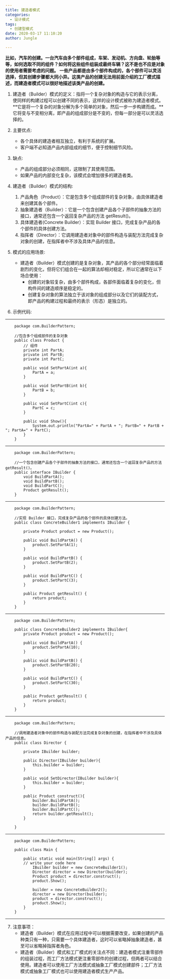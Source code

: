 ```yaml
---
title: 建造者模式
categories:
  - 设计模式
tags:
  - 创建型模式
date: 2020-03-17 11:10:20
author: Jungle

---
```


**比如，汽车的创建。一台汽车由多个部件组成，车架、发动机、方向盘、轮胎等等，如何选取不同的组件？如何将这些组件组装成最终车辆？这不是也不应是对象的使用者需要考虑的问题。
一些产品都是由多个部件构成的，各个部件可以灵活选择，但其创建步骤都大同小异。这类产品的创建无法用前面介绍的工厂模式描述，而建造者模式可以很好地描述该类产品的创建。**

1. 建造者（Builder）模式的定义：指将一个复杂对象的构造与它的表示分离，使同样的构建过程可以创建不同的表示，这样的设计模式被称为建造者模式。**它是将一个复杂的对象分解为多个简单的对象，然后一步一步构建而成。**它将变与不变相分离，即产品的组成部分是不变的，但每一部分是可以灵活选择的。

2. 主要优点:
	- 各个具体的建造者相互独立，有利于系统的扩展。
	- 客户端不必知道产品内部组成的细节，便于控制细节风险。

3. 缺点:
	- 产品的组成部分必须相同，这限制了其使用范围。
	- 如果产品的内部变化复杂，该模式会增加很多的建造者类。

4. 建造者（Builder）模式的结构:
	1. 产品角色（Product）：它是包含多个组成部件的复杂对象，由具体建造者来创建其各个部件。
	2. 抽象建造者（Builder）：它是一个包含创建产品各个子部件的抽象方法的接口，通常还包含一个返回复杂产品的方法 getResult()。
	3. 具体建造者(Concrete Builder）：实现 Builder 接口，完成复杂产品的各个部件的具体创建方法。
	4. 指挥者（Director）：它调用建造者对象中的部件构造与装配方法完成复杂对象的创建，在指挥者中不涉及具体产品的信息。

5. 模式的应用场景:
	- 建造者（Builder）模式创建的是复杂对象，其产品的各个部分经常面临着剧烈的变化，但将它们组合在一起的算法却相对稳定，所以它通常在以下场合使用：
		- 创建的对象较复杂，由多个部件构成，各部件面临着复杂的变化，但构件间的建造顺序是稳定的。
		- 创建复杂对象的算法独立于该对象的组成部分以及它们的装配方式，即产品的构建过程和最终的表示（形态）是独立的。

6. 示例代码: 
	

----------

		package com.BuilderPattern;
	
		//包含多个组成部件的复杂对象
		public class Product {
		    // 组件
		    private int PartA;
		    private int PartB;
		    private int PartC;
		
		    public void SetPartA(int a){
		        PartA = a;
		    }
		
		    public void SetPartB(int b){
		        PartB = b;
		    }
		
		    public void SetPartC(int c){
		        PartC = c;
		    }
		
		    public void Show(){
		        System.out.println("PartA=" + PartA + "; PartB=" + PartB + "; PartA=" + PartC);
		    }
		}
	

----------

	
		package com.BuilderPattern;
	
		//一个包含创建产品各个子部件的抽象方法的接口，通常还包含一个返回复杂产品的方法 getResult()。
		public interface IBuilder {
		    void BuildPartA();
		    void BuildPartB();
		    void BuildPartC();
		    Product getResult();
		}

----------
		package com.BuilderPattern;
		
		//实现 Builder 接口，完成复杂产品的各个部件的具体创建方法。
		public class ConcreteBuilder1 implements IBuilder {
		
		    private Product product = new Product();
		
		    public void BuildPartA() {
		        product.SetPartA(1);
		    }
		
		    public void BuildPartB() {
		        product.SetPartB(2);
		    }
		
		    public void BuildPartC() {
		        product.SetPartC(3);
		    }
		
		    public Product getResult() {
		        return product;
		    }
		}

----------
		package com.BuilderPattern;
	
		public class ConcreteBuilder2 implements IBuilder{
		    private Product product = new Product();
		
		    public void BuildPartA() {
		        product.SetPartA(10);
		    }
		
		    public void BuildPartB() {
		        product.SetPartB(20);
		    }
		
		    public void BuildPartC() {
		        product.SetPartC(30);
		    }
		
		    public Product getResult() {
		        return product;
		    }
		}

----------

		package com.BuilderPattern;
		
		//调用建造者对象中的部件构造与装配方法完成复杂对象的创建，在指挥者中不涉及具体产品的信息。
		public class Director {
		
		    private IBuilder builder;
		
		    public Director(IBuilder builder){
		        this.builder = builder;
		    }
		
		    public void SetDirector(IBuilder builder){
		        this.builder = builder;
		    }
		
		    public Product construct(){
		        builder.BuildPartA();
		        builder.BuildPartB();
		        builder.BuildPartC();
		        return builder.getResult();
		    }
		
		}

----------

		package com.BuilderPattern;
	
		public class Main {
		
		    public static void main(String[] args) {
			// write your code here
		        IBuilder builder = new ConcreteBuilder1();
		        Director director = new Director(builder);
		        Product product = director.construct();
		        product.Show();
		
		        builder = new ConcreteBuilder2();
		        director = new Director(builder);
		        product = director.construct();
		        product.Show();
		    }
		}

----------

7. 注意事项：
	- 建造者（Builder）模式在应用过程中可以根据需要改变，如果创建的产品种类只有一种，只需要一个具体建造者，这时可以省略掉抽象建造者，甚至可以省略掉指挥者角色。
	- 建造者（Builder）模式和工厂模式的关注点不同：建造者模式注重零部件的组装过程，而工厂方法模式更注重零部件的创建过程，但两者可以结合使用。建造者可以使用工厂方法模式或抽象工厂模式创建部件；工厂方法模式或抽象工厂模式也可以使用建造者模式生产产品。
